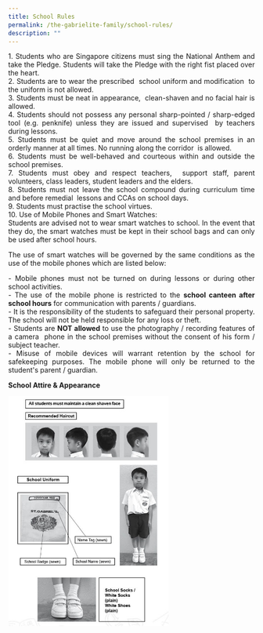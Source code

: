 ```yaml
---
title: School Rules
permalink: /the-gabrielite-family/school-rules/
description: ""
---
```

<p align="justify"> 
1. Students who are Singapore citizens must sing the National Anthem and take the Pledge. Students will take the Pledge with the right fist placed over the heart. <br>2. Students are to wear the prescribed  school uniform and modification  to the uniform is not allowed. <br>3. Students must be neat in appearance,  clean-shaven and no facial hair is allowed. <br> 4. Students should not possess any personal sharp-pointed / sharp-edged tool (e.g. penknife) unless they are issued and supervised  by teachers during lessons. <br>5. Students must be quiet and move around the school premises in an orderly manner at all times. No running along the corridor  is allowed. <br> 6. Students must be well-behaved and courteous within and outside the school premises. <br> 7. Students must obey and respect teachers,  support staff, parent volunteers, class leaders, student leaders and the elders. <br> 8. Students must not leave the school compound during curriculum time and before remedial  lessons and CCAs on school days.     <br> 9. Students must practise the school virtues. <br> 10. Use of Mobile Phones and Smart Watches:  <br>Students are advised not to wear smart watches to school. In the event that they do, the smart watches must be kept in their school bags and can only be used after school hours.  </p>

<p align="justify">
The use of smart watches will be governed by the same conditions as the use of the mobile phones which are listed below:  </p>

<p align="justify">
- Mobile phones must not be turned on during lessons or during other school activities. <br> - The use of the mobile phone is restricted to the <b>school canteen after school hours</b> for communication with parents / guardians. <br> - It is the responsibility of the students to safeguard their personal property. The school will not be held responsible for any loss or theft. <br> - Students are <b>NOT allowed</b> to use the photography / recording features of a camera  phone in the school premises without the consent of his form / subject teacher. <br> - Misuse of mobile devices will warrant retention by the school for safekeeping purposes. The mobile phone will only be returned to the student's parent / guardian.</p>

**School Attire & Appearance**

<img src="/images/2021%20Sch%20Attire%20%20Appearance.jpeg" 
     style="width:65%">